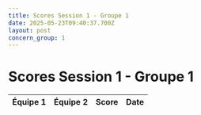 ```yaml
---
title: Scores Session 1 - Groupe 1
date: 2025-05-23T09:40:37.700Z
layout: post
concern_group: 1
---
```


# Scores Session 1 - Groupe 1

| Équipe 1 | Équipe 2 | Score | Date |
|----------|----------|-------|------|

